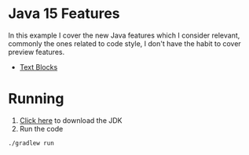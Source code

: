 # Java 15 Features
In this example I cover the new Java features which I consider relevant,
 commonly the ones related to code style, I don't have the habit to cover preview features. 

* [Text Blocks][2]

# Running

1. [Click here][1] to download the JDK
1. Run the code
```bash
./gradlew run
```

[1]: https://jdk.java.net/15/
[2]: https://openjdk.java.net/jeps/378
